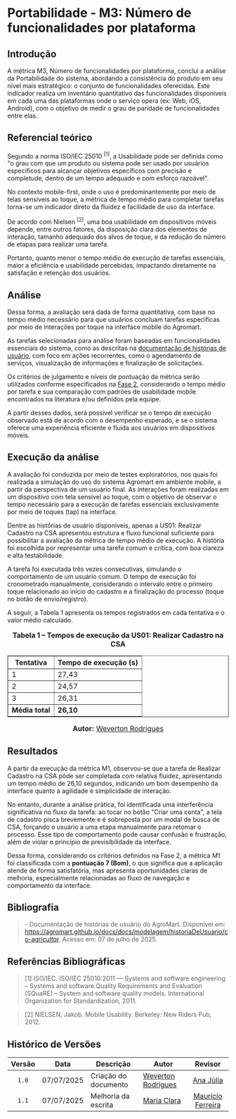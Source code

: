 # Portabilidade - M3: Número de funcionalidades por plataforma

## Introdução

A métrica M3, Número de funcionalidades por plataforma, conclui a análise da Portabilidade do sistema, abordando a consistência do produto 
em seu nível mais estratégico: o conjunto de funcionalidades oferecidas. Este indicador realiza um inventário quantitativo das 
funcionalidades disponíveis em cada uma das plataformas onde o serviço opera (ex: Web, iOS, Android), com o objetivo de medir o grau de 
paridade de funcionalidades entre elas.

## Referencial teórico 

Segundo a norma ISO/IEC 25010 <sup>[1]</sup>, a Usabilidade pode ser definida como "o grau com que um produto ou sistema pode ser usado por usuários específicos para alcançar objetivos específicos com precisão e completude, dentro de um tempo adequado e com esforço razoável".

No contexto mobile-first, onde o uso é predominantemente por meio de telas sensíveis ao toque, a métrica de tempo médio para completar tarefas torna-se um indicador direto da fluidez e facilidade de uso da interface.

De acordo com Nielsen <sup>[2]</sup>, uma boa usabilidade em dispositivos móveis depende, entre outros fatores, da disposição clara dos elementos de interação, tamanho adequado dos alvos de toque, e da redução do número de etapas para realizar uma tarefa.

Portanto, quanto menor o tempo médio de execução de tarefas essenciais, maior a eficiência e usabilidade percebidas, impactando diretamente na satisfação e retenção dos usuários.

## Análise

Dessa forma, a avaliação será dada de forma quantitativa, com base no tempo médio necessário para que usuários concluam tarefas específicas por meio de interações por toque na interface mobile do Agromart.

As tarefas selecionadas para análise foram baseadas em funcionalidades essenciais do sistema, como as descritas na [documentação de histórias de usuário](https://agromart.github.io/docs/docs/modelagem/historiaDeUsuario/co-agricultor), com foco em ações recorrentes, como o agendamento de serviços, visualização de informações e finalização de solicitações.

Os critérios de julgamento e níveis de pontuação da métrica serão utilizados conforme especificados na [Fase 2](../../gqm/gqm.md#níveis-de-pontuação-das-métricas), considerando o tempo médio por tarefa e sua comparação com padrões de usabilidade mobile encontrados na literatura e/ou definidos pela equipe.

A partir desses dados, será possível verificar se o tempo de execução observado está de acordo com o desempenho esperado, e se o sistema oferece uma experiência eficiente e fluida aos usuários em dispositivos móveis.

## Execução da análise

A avaliação foi conduzida por meio de testes exploratórios, nos quais foi realizada a simulação do uso do sistema Agromart em ambiente mobile, a partir da perspectiva de um usuário final. As interações foram realizadas em um dispositivo com tela sensível ao toque, com o objetivo de observar o tempo necessário para a execução de tarefas essenciais exclusivamente por meio de toques (tap) na interface.

Dentre as histórias de usuário disponíveis, apenas a US01: Realizar Cadastro na CSA apresentou estrutura e fluxo funcional suficiente para possibilitar a avaliação da métrica de tempo médio de execução. A história foi escolhida por representar uma tarefa comum e crítica, com boa clareza e alta testabilidade.

A tarefa foi executada três vezes consecutivas, simulando o comportamento de um usuário comum. O tempo de execução foi cronometrado manualmente, considerando o intervalo entre o primeiro toque relacionado ao início do cadastro e a finalização do processo (toque no botão de envio/registro).

A seguir, a Tabela 1 apresenta os tempos registrados em cada tentativa e o valor médio calculado.

<div style="text-align: center">

  <font size="3">
    <p><b>Tabela 1 – Tempos de execução da US01: Realizar Cadastro na CSA</b></p>
  </font>

  <table border="1" style="margin: 0 auto;">
    <thead>
      <tr>
        <th>Tentativa</th>
        <th>Tempo de execução (s)</th>
      </tr>
    </thead>
    <tbody>
      <tr>
        <td>1</td>
        <td>27,43</td>
      </tr>
      <tr>
        <td>2</td>
        <td>24,57</td>
      </tr>
      <tr>
        <td>3</td>
        <td>26,31</td>
      </tr>
      <tr>
        <td><b>Média total</b></td>
        <td><b>26,10</b></td>
      </tr>
    </tbody>
  </table>

  <font size="3">
    <p><b>Autor:</b> <a href="https://github.com/vevetin">Weverton Rodrigues</a></p>
  </font>

</div>


## Resultados

A partir da execução da métrica M1, observou-se que a tarefa de Realizar Cadastro na CSA pôde ser completada com relativa fluidez, apresentando um tempo médio de 26,10 segundos, indicando um bom desempenho da interface quanto à agilidade e simplicidade de interação.

No entanto, durante a análise prática, foi identificada uma interferência significativa no fluxo da tarefa: ao tocar no botão "Criar uma conta", a tela de cadastro pisca brevemente e é sobreposta por um modal de busca de CSA, forçando o usuário a uma etapa manualmente para retomar o processo. Esse tipo de comportamento pode causar confusão e frustração, além de violar o princípio de previsibilidade da interface.

Dessa forma, considerando os critérios definidos na Fase 2, a métrica M1 foi classificada com a **pontuação 7 (Bom)**, o que significa que a aplicação atende de forma satisfatória, mas apresenta oportunidades claras de melhoria, especialmente relacionadas ao fluxo de navegação e comportamento da interface.

## Bibliografia

> \- Documentação de histórias de usuário do AgroMart. Disponível em: <https://agromart.github.io/docs/docs/modelagem/historiaDeUsuario/co-agricultor>. Acesso em: 07 de julho de 2025.

## Referências Bibliográficas

> [1] ISO/IEC. ISO/IEC 25010:2011 — Systems and software engineering – Systems and software Quality Requirements and Evaluation (SQuaRE) – System and software quality models. International Organization for Standardization, 2011.

> [2] NIELSEN, Jakob. Mobile Usability. Berkeley: New Riders Pub, 2012.

## Histórico de Versões

|Versão|Data|Descrição|Autor|Revisor|
|:----:|----|---------|-----|:-------:|
|`1.0`|07/07/2025|Criação do documento| [Weverton Rodrigues](https://github.com/vevetin) | [Ana Júlia](https://github.com/ailujana) |
|`1.1`|07/07/2025|Melhoria da escrita|[Maria Clara](https://github.com/Oleari19)| [Maurício Ferreira](https://github.com/mauricio-araujoo) |